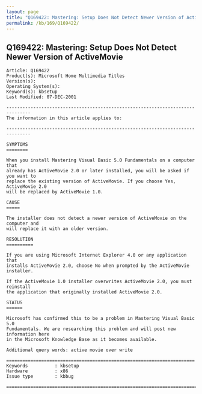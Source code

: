 ```yaml
---
layout: page
title: "Q169422: Mastering: Setup Does Not Detect Newer Version of ActiveMovie"
permalink: /kb/169/Q169422/
---
```


## Q169422: Mastering: Setup Does Not Detect Newer Version of ActiveMovie

	Article: Q169422
	Product(s): Microsoft Home Multimedia Titles
	Version(s): 
	Operating System(s): 
	Keyword(s): kbsetup
	Last Modified: 07-DEC-2001
	
	-------------------------------------------------------------------------------
	The information in this article applies to:
	
	-------------------------------------------------------------------------------
	
	SYMPTOMS
	========
	
	When you install Mastering Visual Basic 5.0 Fundamentals on a computer that
	already has ActiveMovie 2.0 or later installed, you will be asked if you want to
	replace the existing version of ActiveMovie. If you choose Yes, ActiveMovie 2.0
	will be replaced by ActiveMovie 1.0.
	
	CAUSE
	=====
	
	The installer does not detect a newer version of ActiveMovie on the computer and
	will replace it with an older version.
	
	RESOLUTION
	==========
	
	If you are using Microsoft Internet Explorer 4.0 or any application that
	installs ActiveMovie 2.0, choose No when prompted by the ActiveMovie installer.
	
	If the ActiveMovie 1.0 installer overwrites ActiveMovie 2.0, you must reinstall
	the application that originally installed ActiveMovie 2.0.
	
	STATUS
	======
	
	Microsoft has confirmed this to be a problem in Mastering Visual Basic 5.0
	Fundamentals. We are researching this problem and will post new information here
	in the Microsoft Knowledge Base as it becomes available.
	
	Additional query words: active movie over write
	
	======================================================================
	Keywords          : kbsetup 
	Hardware          : x86
	Issue type        : kbbug
	
	=============================================================================
	
